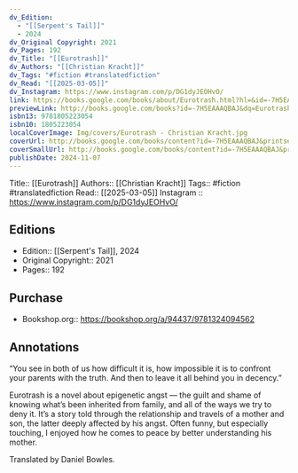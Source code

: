 ```yaml
---
dv_Edition:
  - "[[Serpent's Tail]]"
  - 2024
dv_Original Copyright: 2021
dv_Pages: 192
dv_Title: "[[Eurotrash]]"
dv_Authors: "[[Christian Kracht]]"
dv_Tags: "#fiction #translatedfiction"
dv_Read: "[[2025-03-05]]"
dv_Instagram: https://www.instagram.com/p/DG1dyJEOHvO/
link: https://books.google.com/books/about/Eurotrash.html?hl=&id=-7H5EAAAQBAJ
previewLink: http://books.google.com/books?id=-7H5EAAAQBAJ&dq=Eurotrash+Kracht&hl=&as_pt=BOOKS&cd=5&source=gbs_api
isbn13: 9781805223054
isbn10: 1805223054
localCoverImage: Img/covers/Eurotrash - Christian Kracht.jpg
coverUrl: http://books.google.com/books/content?id=-7H5EAAAQBAJ&printsec=frontcover&img=1&zoom=1&source=gbs_api
coverSmallUrl: http://books.google.com/books/content?id=-7H5EAAAQBAJ&printsec=frontcover&img=1&zoom=5&source=gbs_api
publishDate: 2024-11-07
---
```

Title:: [[Eurotrash]]
Authors:: [[Christian Kracht]]
Tags:: #fiction #translatedfiction 
Read:: [[2025-03-05]]
Instagram :: https://www.instagram.com/p/DG1dyJEOHvO/
## Editions
- Edition:: [[Serpent's Tail]], 2024
- Original Copyright:: 2021
- Pages:: 192

## Purchase
* Bookshop.org:: https://bookshop.org/a/94437/9781324094562
## Annotations

“You see in both of us how difficult it is, how impossible it is to confront your parents with the truth. And then to leave it all behind you in decency.”  
  
Eurotrash is a novel about epigenetic angst — the guilt and shame of knowing what’s been inherited from family, and all of the ways we try to deny it. It’s a story told through the relationship and travels of a mother and son, the latter deeply affected by his angst. Often funny, but especially touching, I enjoyed how he comes to peace by better understanding his mother.   
  
Translated by Daniel Bowles.